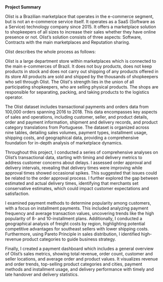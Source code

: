 **Project Summary**

Olist is a Brazilian marketplace that operates in the e-commerce segment, but is not an e-commerce service itself. It operates as a SaaS (Software as a Service) technology company since 2015. It offers a marketplace solution to shopkeepers of all sizes to increase their sales whether they have online presence or not.
Olist’s solution consists of three aspects: Software, Contracts with the main marketplaces and Reputation sharing.

Olist describes the whole process as follows:

Olist is a large department store within marketplaces which is connected to the main e-commerces of Brazil. It does not buy products, does not keep products in stock and does not carry out shipping of any products offered in its store
All products are sold and shipped by the thousands of shopkeepers who sell through Olist. The Olist's strength lies in the union of all participating shopkeepers, who are selling physical products. The shops are responsible for separating, packing, and taking products to the logistics operator.

The Olist dataset includes transactional payments and orders data from 100,000 orders spanning 2016 to 2018. This data encompasses key aspects of sales and operations, including customer, seller, and product details, order and payment information, shipment and delivery records, and product category translations from Portuguese. The dataset is organized across nine tables, detailing sales volumes, payment types, installment usage, shipping costs, and geographical data, providing a comprehensive foundation for in-depth analysis of marketplace dynamics.

Throughout this project, I conducted a series of comprehensive analyses on Olist’s transactional data, starting with timing and delivery metrics to address customer concerns about delays. I assessed order approval and delivery intervals, revealing that delivery times were improving while approval times showed occasional spikes. This suggested that issues could be related to the order approval process. I further explored the gap between estimated and actual delivery times, identifying that merchants set conservative estimates, which could impact customer expectations and satisfaction.

I examined payment methods to determine popularity among customers, with a focus on installment payments. This included analyzing payment frequency and average transaction values, uncovering trends like the high popularity of 8- and 10-installment plans. Additionally, I conducted a geographical analysis of freight costs by region, highlighting potential competitive advantages for southeast sellers with lower shipping costs. Furthermore, using  Pareto Principle in sales distribution, I identified high-revenue product categories to guide business strategy.

Finally, I created a payment dashboard which includes a general overview of Olist’s sales metrics, showing total revenue, order count, customer and seller locations, and average order and product values. It visualizes revenue and order trends, top-selling product categories and cities, payment methods and installment usage, and delivery performance with timely and late handover and delivery statistics. 
